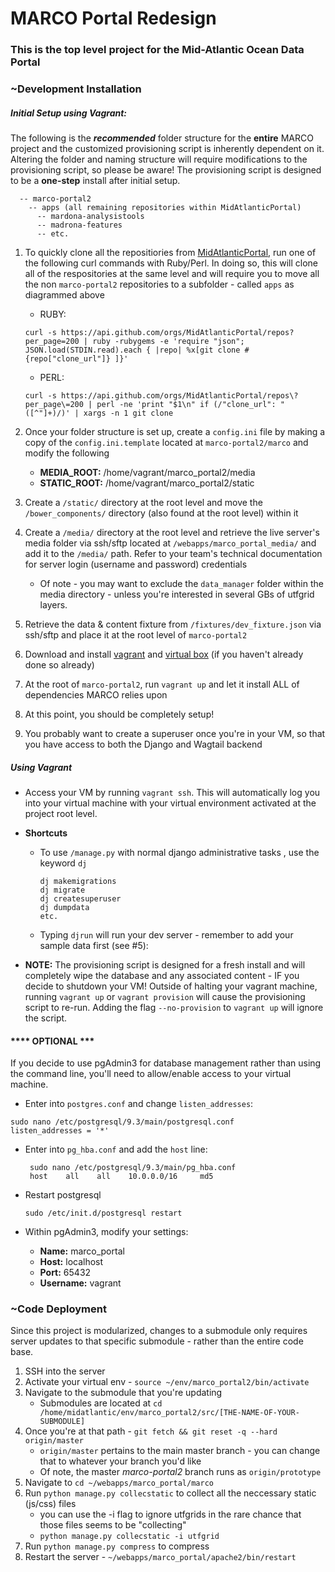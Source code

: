# MARCO Portal Redesign

### This is the top level project for the Mid-Atlantic Ocean Data Portal

### ~Development Installation

##### Initial Setup using Vagrant:
The following is the **_recommended_** folder structure for the **entire** MARCO project and the customized provisioning script is inherently dependent on it. Altering the folder and naming structure will require modifications to the provisioning script, so please be aware! The provisioning script is designed to be a **one-step** install after initial setup.

```
  -- marco-portal2
    -- apps (all remaining repositories within MidAtlanticPortal)
      -- mardona-analysistools
      -- madrona-features
      -- etc.
```


1.  To quickly clone all the repositiories from [MidAtlanticPortal](https://github.com/MidAtlanticPortal), run one of the following curl commands with Ruby/Perl. In doing so, this will clone all of the respositories at the same level and will require you to move all the non `marco-portal2` repositories to a subfolder - called `apps` as diagrammed above
    * RUBY:
    ```
    curl -s https://api.github.com/orgs/MidAtlanticPortal/repos?per_page=200 | ruby -rubygems -e 'require "json"; JSON.load(STDIN.read).each { |repo| %x[git clone #{repo["clone_url"]} ]}'
    ```
    * PERL:
    ```
    curl -s https://api.github.com/orgs/MidAtlanticPortal/repos\?per_page\=200 | perl -ne 'print "$1\n" if (/"clone_url": "([^"]+)/)' | xargs -n 1 git clone
    ```

2.  Once your folder structure is set up, create a `config.ini` file by making a copy of the `config.ini.template` located at `marco-portal2/marco` and modify the following
      * **MEDIA_ROOT:** /home/vagrant/marco_portal2/media
      * **STATIC_ROOT:** /home/vagrant/marco_portal2/static

3. Create a `/static/` directory at the root level and move the `/bower_components/` directory (also found at the root level) within it

4. Create a `/media/` directory at the root level and retrieve the live server's media folder via ssh/sftp located at `/webapps/marco_portal_media/` and add it to the `/media/` path. Refer to your team's technical documentation for server login (username and password) credentials
    * Of note - you may want to exclude the `data_manager` folder within the media directory - unless you're interested in several GBs of utfgrid layers.

5. Retrieve the data & content fixture from `/fixtures/dev_fixture.json` via ssh/sftp and place it at the root level of `marco-portal2`

6. Download and install [vagrant](https://www.vagrantup.com/downloads.html) and [virtual box](https://www.virtualbox.org/wiki/Downloads) (if you haven't already done so already)

7. At the root of `marco-portal2`, run `vagrant up` and let it install ALL of dependencies MARCO relies upon

8. At this point, you should be completely setup!

9. You probably want to create a superuser once you're in your VM, so that you have access to both the Django and Wagtail backend

##### Using Vagrant
* Access your VM by running `vagrant ssh`. This will automatically log you into your virtual machine with your virtual environment activated at the project root level.


* **Shortcuts**
  * To use `/manage.py` with normal django administrative tasks , use the keyword `dj`

      ```
      dj makemigrations
      dj migrate
      dj createsuperuser
      dj dumpdata
      etc.
      ```

  * Typing `djrun` will run your dev server - remember to add your sample data first (see #5):


*  **NOTE:** The provisioning script is designed for a fresh install and will completely wipe the database and any associated content - IF you decide to shutdown your VM! Outside of halting your vagrant machine, running `vagrant up` or `vagrant provision` will cause the provisioning script to re-run. Adding the flag `--no-provision` to `vagrant up` will ignore the script.

#### **** OPTIONAL ***
If you decide to use pgAdmin3 for database management rather than using the command line, you'll need to allow/enable access to your virtual machine.
*  Enter into `postgres.conf` and change `listen_addresses`:
  ```
  sudo nano /etc/postgresql/9.3/main/postgresql.conf
  listen_addresses = '*'
  ```

* Enter into `pg_hba.conf` and add the `host` line:
  ```
   sudo nano /etc/postgresql/9.3/main/pg_hba.conf
   host    all    all    10.0.0.0/16     md5
  ```

* Restart postgresql
  ```
  sudo /etc/init.d/postgresql restart
  ```

* Within pgAdmin3, modify your settings:
     *  **Name:** marco_portal
     *  **Host:** localhost
     *  **Port:** 65432
     *  **Username:** vagrant


### ~Code Deployment
Since this project is modularized, changes to a submodule only requires server updates to that specific submodule - rather than the entire code base.

1.  SSH into the server
2.  Activate your virtual env - `source ~/env/marco_portal2/bin/activate`
3.  Navigate to the submodule that you're updating
    *  Submodules are located at `cd /home/midatlantic/env/marco_portal2/src/[THE-NAME-OF-YOUR-SUBMODULE]`
4.  Once you're at that path - `git fetch && git reset -q --hard origin/master` 
    *  `origin/master` pertains to the main master branch - you can change that to whatever your branch you'd like
    *  Of note, the master *marco-portal2* branch runs as `origin/prototype`
5.  Navigate to `cd ~/webapps/marco_portal/marco`
6.  Run `python manage.py collecstatic` to collect all the neccessary static (js/css) files 
    * you can use the -i flag to ignore utfgrids in the rare chance that those files seems to be "collecting" 
    * `python manage.py collecstatic -i utfgrid`
7.  Run `python manage.py compress` to compress
8.  Restart the server - `~/webapps/marco_portal/apache2/bin/restart`
